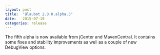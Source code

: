 ```yaml
---
layout: post
title:  "Blaubot 2.0.0.alpha.5"
date:   2015-07-19
categories: release
---
```


The fifth alpha is now available from jCenter and MavenCentral.
It contains some fixes and stability improvements as well as a couple of new DebugView options.

